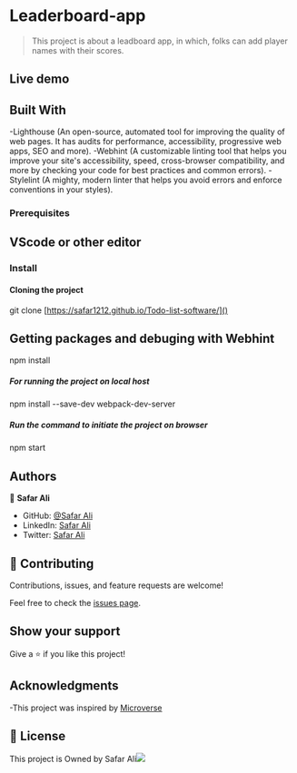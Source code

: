 # Leaderboard-app

> This project is about a leadboard app, in which, folks can add player names with their scores.

## Live demo

<!-- The website was build using Github Pages: [Live Version](https://safar1212.github.io/Todo-list-software/) -->

## Built With

-Lighthouse (An open-source, automated tool for improving the quality of web pages. It has audits for performance, accessibility, progressive web apps, SEO and more).
-Webhint (A customizable linting tool that helps you improve your site's accessibility, speed, cross-browser compatibility, and more by checking your code for best practices and common errors).
-Stylelint (A mighty, modern linter that helps you avoid errors and enforce conventions in your styles).

### Prerequisites

## VScode or other editor

### Install

#### Cloning the project



git clone [https://safar1212.github.io/Todo-list-software/]() <Your-Build-Directory>


## Getting packages and debuging with Webhint

npm install

##### For running the project on local host

npm install --save-dev webpack-dev-server

##### Run the command to initiate the project on browser

npm start


## Authors

👤 **Safar Ali**

- GitHub: [@Safar Ali](https://github.com/safar1212)
- LinkedIn: [Safar Ali](https://www.linkedin.com/in/safar-ali999/)
- Twitter: [Safar Ali](https://twitter.com/SafarAli999)
 


## 🤝 Contributing

Contributions, issues, and feature requests are welcome!

Feel free to check the [issues page](https://github.com/safar1212/Leaderboard-app/issues).

## Show your support

Give a ⭐️ if you like this project!

## Acknowledgments

-This project was inspired by [Microverse](https://www.microverse.org/)

## 📝 License

This project is Owned by Safar Ali![](https://img.shields.io/badge/Microverse-blueviolet)
